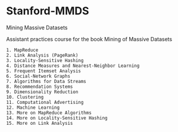 # Stanford-MMDS
Mining Massive Datasets

Assistant practices course for the book Mining of Massive Datasets

	1. MapReduce
	2. Link Analysis (PageRank)
	3. Locality-Sensitive Hashing
	4. Distance Measures and Nearest-Neighbor Learning
	5. Frequent Itemset Analysis
	6. Social-Network Graphs
	7. Algorithms for Data Streams
	8. Recommendation Systems
	9. Dimensionality Reduction
	10. Clustering
	11. Computational Advertising
	12. Machine Learning
	13. More on MapReduce Algorithms
	14. More on Locality-Sensitive Hashing
	15. More on Link Analysis

